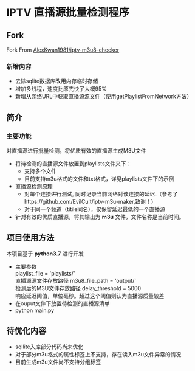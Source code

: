 # IPTV 直播源批量检测程序

## Fork
Fork From [AlexKwan1981/iptv-m3u8-checker](https://github.com/AlexKwan1981/iptv-m3u8-checker)

### 新增内容
- 去除sqlite数据库改用内存临时存储
- 增加多线程，速度比原先快了大概95%
- 新增从网络URL中获取直播源源文件（使用getPlaylistFromNetwork方法）

## 简介

### 主要功能
对直播源进行批量检测，将优质有效的直播源生成M3U文件
- 将待检测的直播源文件放置到playlists文件夹下：  
  - 支持多个文件  
  - 目前支持m3u格式的文件和txt格式，详见playlists文件下的示例
- 直播源检测原理  
  - 对每个连接进行测试, 同时记录当前网络对该连接的延迟.（参考了https://github.com/EvilCult/iptv-m3u-maker,致谢！）  
  - 对于同一个频道（titile同名），仅保留延迟最低的一个直播源
- 针对有效的优质直播源，将其输出为 **m3u** 文件，文件名称是当前时间。

## 项目使用方法

本项目基于 **python3.7** 进行开发 
- 主要参数  
playlist_file = 'playlists/'  
直播源源文件存放路径
m3u8_file_path = 'output/'  
检测后的M3U文件存放路径
delay_threshold = 5000  
响应延迟阈值，单位毫秒。超过这个阈值则认为直播源质量较差
- 在ouput文件下放置待检测的直播源清单  
- python main.py

## 待优化内容
- sqllite入库部分代码尚未优化
- 对于部分m3u格式的属性标签上不支持，存在读入m3u文件异常的情况
- 目前生成m3u文件尚不支持分组标签 